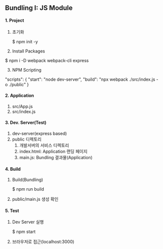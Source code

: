 ## Bundling I: JS Module

#### 1. Project 
1. 초기화

   $ npm init -y

2. Install Packages

  $ npm i -D webpack webpack-cli express

3. NPM Scripting

  "scripts": {
    "start": "node dev-server",
    "build": "npx webpack ./src/index.js -o ./public"
  }


#### 2. Application
1. src/App.js
2. src/index.js


#### 3. Dev. Server(Test)
1. dev-server(express based)   
2. public 디렉토리
   1) 개발서버의 서비스 디렉토리
   2) index.html: Application 랜딩 페이지
   3) main.js: Bundling 결과물(Application)


#### 4. Build
1. Build(Bundling)
  
    $ npm run build  

2. public/main.js 생성 확인


#### 5. Test
1. Dev Server 실행

    $ npm start

2. 브라우저로 접근(localhost:3000)